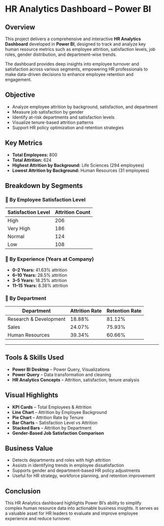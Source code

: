 # HR Analytics Dashboard – Power BI


##  Overview
This project delivers a comprehensive and interactive **HR Analytics Dashboard** developed in **Power BI**, designed to track and analyze key human resource metrics such as employee attrition, satisfaction levels, job roles, gender distribution, and department-wise trends.

The dashboard provides deep insights into employee turnover and satisfaction across various segments, empowering HR professionals to make data-driven decisions to enhance employee retention and engagement.

##  Objective
- Analyze employee attrition by background, satisfaction, and department
- Measure job satisfaction by gender
- Identify at-risk departments and satisfaction levels
- Visualize tenure-based attrition patterns
- Support HR policy optimization and retention strategies

##  Key Metrics
- **Total Employees:** 800  
- **Total Attrition:** 624  
- **Highest Attrition by Background:** Life Sciences (294 employees)  
- **Lowest Attrition by Background:** Human Resources (31 employees)  

##  Breakdown by Segments

### 🔹 By Employee Satisfaction Level
| Satisfaction Level | Attrition Count |
|--------------------|-----------------|
| High               | 206             |
| Very High          | 186             |
| Normal             | 124             |
| Low                | 108             |

### 🔹 By Experience (Years at Company)
- **0–2 Years:** 41.63% attrition  
- **6–10 Years:** 28.5% attrition  
- **3–5 Years:** 18.25% attrition  
- **11–15 Years:** 8.38% attrition  

### 🔹 By Department
| Department           | Attrition Rate | Retention Rate |
|----------------------|----------------|----------------|
| Research & Development | 18.88%       | 81.12%         |
| Sales                | 24.07%         | 75.93%         |
| Human Resources      | 39.34%         | 60.66%         |

---

##  Tools & Skills Used
- **Power BI Desktop** – Power Query, Visualizations   
- **Power Query** – Data transformation and cleaning  
- **HR Analytics Concepts** – Attrition, satisfaction, tenure analysis

##  Visual Highlights
- **KPI Cards** – Total Employees & Attrition  
- **Line Chart** – Attrition by Employee Background  
- **Pie Chart** – Attrition Rate by Tenure  
- **Bar Charts** – Satisfaction Level vs Attrition  
- **Stacked Bars** – Attrition by Department  
- **Gender-Based Job Satisfaction Comparison**

## Business Value
- Detects departments and roles with high attrition  
- Assists in identifying trends in employee dissatisfaction  
- Supports gender and department-based HR policy adjustments  
- Useful for HR strategy, workforce planning, and retention improvement

##  Conclusion
This HR Analytics dashboard highlights Power BI’s ability to simplify complex human resource data into actionable business insights. It serves as a valuable asset for HR leaders to evaluate and improve employee experience and reduce turnover.
